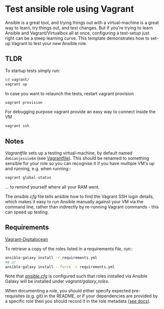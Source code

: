 # Test ansible role using Vagrant

Ansible is a great tool, and trying things out with a virtual-machine is a
great way to learn, try things out, and test changes. But if you're trying
to learn Ansible and Vagrant/Virtualbox all at once, configuring a test-setup
just right can be a steep learning curve. This template demonstrates how
to set-up Vagrant to test your new Ansible role.

## TLDR

To startup tests simply run:

```sh
cd vagrant/
vagrant up
```

In case you want to relaunch the tests, restart vagrant provision

```sh
vagrant provision
```

For debugging purpose vagrant provide an easy way to connect inside the VM

```sh
vagrant ssh
```

## Notes

*Vagrantfile* sets up a testing virtual-machine,
by default named `debianjessie64` (see [Vagrantfile](vagrant/Vagrantfile)).
This should be renamed to something sensible for your role so you can
recognise it if you have multiple VM's up and running, e.g. when running::

```sh
vagrant global-status
```

... to remind yourself where all your RAM went.

The *ansible.cfg* file tells ansible how to find the Vagrant SSH login
details, which makes it easy to run Ansible manually against your
VM via the command line, rather than indirectly
by re-running Vagrant commands - this can speed up testing.

## Requirements

[Vagrant-Digitalocean](https://github.com/devopsgroup-io/vagrant-digitalocean)

To retrieve a copy of the roles listed in a requirements file, run::

```sh
ansible-galaxy install -r requirements.yml
## or
ansible-galaxy install --force -r requirements.yml
```

Note that *[ansible.cfg](vagrant/ansible.cfg)* is configured such that
roles installed via Ansible Galaxy will be installed under
*vagrant/galaxy_roles*.

When documenting a role, you should either specify expected
pre-requisites (e.g. git) in the README, or if your dependencies
are provided by a specific role then you should record it in the
role metadata ([see docs](https://galaxy.ansible.com/intro#dependencies)).
